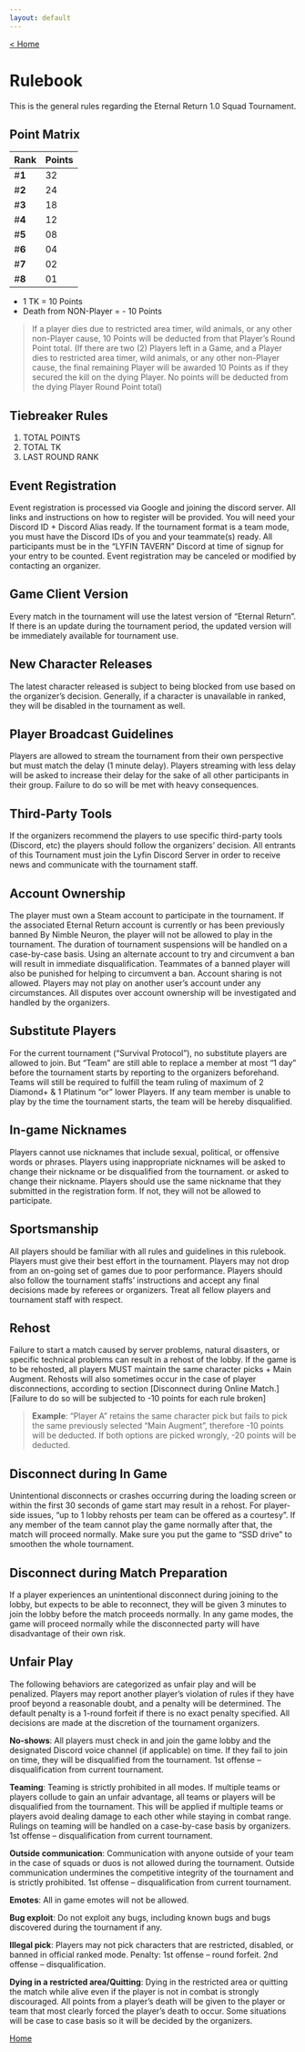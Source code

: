 ```yaml
---
layout: default
---
```


[< Home](./)

# **Rulebook**

This is the general rules regarding the Eternal Return 1.0 Squad Tournament.

## Point Matrix

| Rank | Points |
|:-----|:-------|
|  #**1**  |   32   | 
|  #**2**  |   24   | 
|  #**3**  |   18   | 
|  #**4**  |   12   | 
|  #**5**  |   08   | 
|  #**6**  |   04   | 
|  #**7**  |   02   | 
|  #**8**  |   01   | 

*   1 TK = 10 Points
*   Death from NON-Player = - 10 Points

> If a player dies due to restricted area timer, wild animals, or any other non-Player cause, 10 Points will be deducted from that Player’s Round Point total. 
> (If there are two (2) Players left in a Game, and a Player dies to restricted area timer, wild animals, or any other non-Player cause, the final remaining Player will be awarded 10 Points as if they secured the kill on the dying Player. No points will be deducted from the dying Player Round Point total)

## Tiebreaker Rules

1. TOTAL POINTS
2. TOTAL TK
3. LAST ROUND RANK
 
## Event Registration

Event registration is processed via Google and joining the discord server.
All links and instructions on how to register will be provided. You will need your Discord ID + Discord Alias ready. If the tournament format is a team mode, you must have the Discord IDs of you and your teammate(s) ready. All participants must be in the “LYFIN TAVERN” Discord at time of signup for your entry to be counted. Event registration may be canceled or modified by contacting an organizer.
 
## Game Client Version

Every match in the tournament will use the latest version of “Eternal Return”. If there is an update during the tournament period, the updated version will be immediately available for tournament use.
 
## New Character Releases

The latest character released is subject to being blocked from use based on the organizer’s decision. Generally, if a character is unavailable in ranked, they will be disabled in the tournament as well.
 
## Player Broadcast Guidelines

Players are allowed to stream the tournament from their own perspective but must match the delay (1 minute delay). Players streaming with less delay will be asked to increase their delay for the sake of all other participants in their group. Failure to do so will be met with heavy consequences. 

## Third-Party Tools

If the organizers recommend the players to use specific third-party tools (Discord, etc) the players should follow the organizers’ decision. All entrants of this Tournament must join the Lyfin Discord Server in order to receive news and communicate with the tournament staff.

## Account Ownership

The player must own a Steam account to participate in the tournament. If the associated Eternal Return account is currently or has been previously banned By Nimble Neuron, the player will not be allowed to play in the tournament. The duration of tournament suspensions will be handled on a case-by-case basis. Using an alternate account to try and circumvent a ban will result in immediate disqualification. Teammates of a banned player will also be punished for helping to circumvent a ban. Account sharing is not allowed. Players may not play on another user’s account under any circumstances. All disputes over account ownership will be investigated and handled by the organizers.

## Substitute Players

For the current tournament (“Survival Protocol”), no substitute players are allowed to join. But “Team” are still able to replace a member at most “1 day” before the tournament starts by reporting to the organizers beforehand. Teams will still be required to fulfill the team ruling of maximum of 2 Diamond+ & 1 Platinum “or” lower Players. If any team member is unable to play by the time the tournament starts, the team will be hereby disqualified.

## In-game Nicknames

Players cannot use nicknames that include sexual, political, or offensive words or phrases. Players using inappropriate nicknames will be asked to change their nickname or be disqualified from the tournament. or asked to change their nickname. Players should use the same nickname that they submitted in the registration form. If not, they will not be allowed to participate.

## Sportsmanship

All players should be familiar with all rules and guidelines in this rulebook. Players must give their best effort in the tournament. Players may not drop from an on-going set of games due to poor performance. Players should also follow the tournament staffs’ instructions and accept any final decisions made by referees or organizers. Treat all fellow players and tournament staff with respect.

## Rehost

Failure to start a match caused by server problems, natural disasters, or specific technical problems can result in a rehost of the lobby. If the game is to be rehosted, all players MUST maintain the same character picks + Main Augment. Rehosts will also sometimes occur in the case of player disconnections, according to section [Disconnect during Online Match.] [Failure to do so will be subjected to -10 points for each rule broken]

> **Example**: “Player A” retains the same character pick but fails to pick the same previously selected “Main Augment”, therefore -10 points will be deducted. If both options are picked wrongly, -20 points will be deducted.

## Disconnect during In Game

Unintentional disconnects or crashes occurring during the loading screen or within the first 30 seconds of game start may result in a rehost. For player-side issues, “up to 1 lobby rehosts per team can be offered as a courtesy”. If any member of the team cannot play the game normally after that, the match will proceed normally. Make sure you put the game to “SSD drive” to smoothen the whole tournament.

## Disconnect during Match Preparation

If a player experiences an unintentional disconnect during joining to the lobby, but expects to be able to reconnect, they will be given 3 minutes to join the lobby before the match proceeds normally. In any game modes, the game will proceed normally while the disconnected party will have disadvantage of their own risk.

## Unfair Play

The following behaviors are categorized as unfair play and will be penalized. Players may report another player’s violation of rules if they have proof beyond a reasonable doubt, and a penalty will be determined. The default penalty is a 1-round forfeit if there is no exact penalty specified. All decisions are made at the discretion of the tournament organizers.

**No-shows**: All players must check in and join the game lobby and the designated Discord voice channel (if applicable) on time. If they fail to join on time, they will be disqualified from the tournament. 1st offense – disqualification from current tournament.

**Teaming**: Teaming is strictly prohibited in all modes. If multiple teams or players collude to gain an unfair advantage, all teams or players will be disqualified from the tournament. This will be applied if multiple teams or players avoid dealing damage to each other while staying in combat range. Rulings on teaming will be handled on a case-by-case basis by organizers. 1st offense – disqualification from current tournament.

**Outside communication**: Communication with anyone outside of your team in the case of squads or duos is not allowed during the tournament. Outside communication undermines the competitive integrity of the tournament and is strictly prohibited. 1st offense – disqualification from current tournament.

**Emotes**: All in game emotes will not be allowed.

**Bug exploit**: Do not exploit any bugs, including known bugs and bugs discovered during the tournament if any.

**Illegal pick**: Players may not pick characters that are restricted, disabled, or banned in official ranked mode. Penalty: 1st offense – round forfeit. 2nd offense – disqualification.

**Dying in a restricted area/Quitting**: Dying in the restricted area or quitting the match while alive even if the player is not in combat is strongly discouraged. All points from a player’s death will be given to the player or team that most clearly forced the player’s death to occur. Some situations will be case to case basis so it will be decided by the organizers. 


[Home](./)
